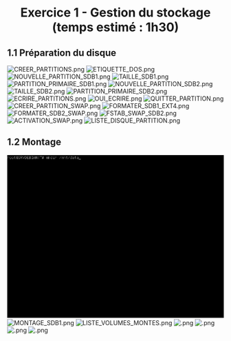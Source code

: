 <div align="center"><h1>Exercice 1 - Gestion du stockage (temps estimé : 1h30)</h1></div>

## 1.1 Préparation du disque

![CREER_PARTITIONS.png](https://github.com/Skchaper/Checkpoint1/blob/main/Screens/Pr%C3%A9paration%20du%20disque/CREER_PARTITIONS.png)
![ETIQUETTE_DOS.png](https://github.com/Skchaper/Checkpoint1/blob/main/Screens/Pr%C3%A9paration%20du%20disque/ETIQUETTE_DOS.png)
![NOUVELLE_PARTITION_SDB1.png](https://github.com/Skchaper/Checkpoint1/blob/main/Screens/Pr%C3%A9paration%20du%20disque/NOUVELLE_PARTITION_SDB1.png)
![TAILLE_SDB1.png](https://github.com/Skchaper/Checkpoint1/blob/main/Screens/Pr%C3%A9paration%20du%20disque/TAILLE_SDB1.png)
![PARTITION_PRIMAIRE_SDB1.png](https://github.com/Skchaper/Checkpoint1/blob/main/Screens/Pr%C3%A9paration%20du%20disque/PARTITION_PRIMAIRE_SDB1.png)
![NOUVELLE_PARTITION_SDB2.png](https://github.com/Skchaper/Checkpoint1/blob/main/Screens/Pr%C3%A9paration%20du%20disque/NOUVELLE_PARTITION_SDB2.png)
![TAILLE_SDB2.png](https://github.com/Skchaper/Checkpoint1/blob/main/Screens/Pr%C3%A9paration%20du%20disque/TAILLE_SDB2.png)
![PARTITION_PRIMAIRE_SDB2.png](https://github.com/Skchaper/Checkpoint1/blob/main/Screens/Pr%C3%A9paration%20du%20disque/PARTITION_PRIMAIRE_SDB2.png)
![ECRIRE_PARTITIONS.png](https://github.com/Skchaper/Checkpoint1/blob/main/Screens/Pr%C3%A9paration%20du%20disque/ECRIRE_PARTITION.png)
![OUI_ECRIRE.png](https://github.com/Skchaper/Checkpoint1/blob/main/Screens/Pr%C3%A9paration%20du%20disque/OUI_ECRIRE.png)
![QUITTER_PARTITION.png](https://github.com/Skchaper/Checkpoint1/blob/main/Screens/Pr%C3%A9paration%20du%20disque/QUITTER_PARTITION.png)
![CREER_PARTITION_SWAP.png](https://github.com/Skchaper/Checkpoint1/blob/main/Screens/Pr%C3%A9paration%20du%20disque/CREER_PARTITION_SWAP.png)
![FORMATER_SDB1_EXT4.png](https://github.com/Skchaper/Checkpoint1/blob/main/Screens/Pr%C3%A9paration%20du%20disque/FORMATER_SDB1_EXT4.png)
![FORMATER_SDB2_SWAP.png](https://github.com/Skchaper/Checkpoint1/blob/main/Screens/Pr%C3%A9paration%20du%20disque/FORMATER_SDB2_SWAP.png)
![FSTAB_SWAP_SDB2.png](https://github.com/Skchaper/Checkpoint1/blob/main/Screens/Pr%C3%A9paration%20du%20disque/FSTAB_SWAP_SDB2.png)
![ACTIVATION_SWAP.png](https://github.com/Skchaper/Checkpoint1/blob/main/Screens/Pr%C3%A9paration%20du%20disque/ACTIVATION_SWAP.png)
![LISTE_DISQUE_PARTITION.png](https://github.com/Skchaper/Checkpoint1/blob/main/Screens/Pr%C3%A9paration%20du%20disque/LISTE_DISQUE_PARTITIONS.png)

## 1.2 Montage

![CREER_DATA.png](https://github.com/Skchaper/Checkpoint1/blob/main/Screens/Montage/CREER_DATA.png)
![MONTAGE_SDB1.png]()
![LISTE_VOLUMES_MONTES.png]()
![.png]()
![.png]()
![.png]()
![.png]()



